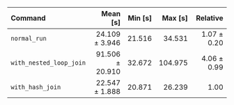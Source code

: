 | Command | Mean [s] | Min [s] | Max [s] | Relative |
|:---|---:|---:|---:|---:|
| `normal_run` | 24.109 ± 3.946 | 21.516 | 34.531 | 1.07 ± 0.20 |
| `with_nested_loop_join` | 91.506 ± 20.910 | 32.672 | 104.975 | 4.06 ± 0.99 |
| `with_hash_join` | 22.547 ± 1.888 | 20.871 | 26.239 | 1.00 |
